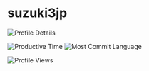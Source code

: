 # suzuki3jp

![Profile Details](http://github-profile-summary-cards.vercel.app/api/cards/profile-details?username=suzuki3jp&theme=github_dark)  

![Productive Time](http://github-profile-summary-cards.vercel.app/api/cards/productive-time?username=suzuki3jp&theme=github_dark&utcOffset=8)
![Most Commit Language](http://github-profile-summary-cards.vercel.app/api/cards/most-commit-language?username=suzuki3jp&theme=github_dark)

![Profile Views](https://komarev.com/ghpvc/?username=suzuki3jp&color=red&style=for-the-badge)
